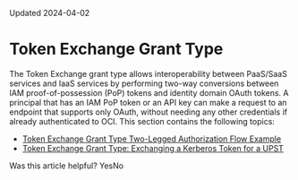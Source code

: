Updated 2024-04-02
# Token Exchange Grant Type
The Token Exchange grant type allows interoperability between PaaS/SaaS services and IaaS services by performing two-way conversions between IAM proof-of-possession (PoP) tokens and identity domain OAuth tokens. A principal that has an IAM PoP token or an API key can make a request to an endpoint that supports only OAuth, without needing any other credentials if already authenticated to OCI.
This section contains the following topics:
  * [Token Exchange Grant Type Two-Legged Authorization Flow Example](https://docs.oracle.com/en-us/iaas/Content/Identity/api-getstarted/token_exchange_grant_type_two_legged.htm#token_exchange_grant_type_two_legged "Use the following examples to create your Token Exchange grant type requests.")
  * [Token Exchange Grant Type: Exchanging a Kerberos Token for a UPST](https://docs.oracle.com/en-us/iaas/Content/Identity/api-getstarted/kerberos_token_exchange.htm#kerberos_token_exchange "Use Kerberos token exchange where Kerberos is the authentication provider and you need to exchange Kerberos tokens for IAM tokens or principals to access OCI services. You exchange Kerberos tokens for OCI user principal session tokens \(UPST\) in IAM.")


Was this article helpful?
YesNo

